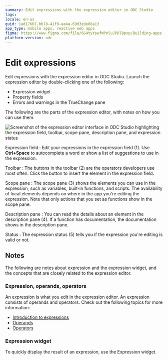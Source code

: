 ```yaml
---
summary: Edit expressions with the expression editor in ODC Studio
tags:
locale: en-us
guid: 1ad176b7-bb78-41f9-ae4a-69d3e0e06a13
app_type: mobile apps, reactive web apps
figma: https://www.figma.com/file/6G4tyYswfWPn5uJPDlBpvp/Building-apps?type=design&node-id=3214%3A21844&t=ZwHw8hXeFhwYsO5V-1
platform-version: odc
---
```

# Edit expressions

Edit expressions with the expression editor in ODC Studio. Launch the expression editor by double-clicking one of the following:  

* Expression widget
* Property fields
* Errors and warnings in the TrueChange pane

The following are the parts of the expression editor, with notes on how you can use them.

![Screenshot of the expression editor interface in ODC Studio highlighting the expression field, toolbar, scope pane, description pane, and expression status](images/expression-editor-odcs.png "Expression Editor in ODC Studio")

Expression field
:    Edit your expressions in the expression field (1). Use **Ctrl+Space** to autocomplete a word or show a list of suggestions to use in the expression.

Toolbar
:    The buttons in the toolbar (2) are the operators developers use most often. Click the button to insert the element in the expression field.

Scope pane
:    The scope pane (3) shows the elements you can use in the expression, such as variables, built-in functions, and scripts. The availability of local elements depends on where in the app you're editing the expression. Note that only actions that you set as functions show in the scope pane.

Description pane
:    You can read the details about an element in the description pane (4). If a function has documentation, the documentation shows in the description pane.

Status
:     The expression status (5) tells you if the expression you're editing is valid or not.

## Notes

The following are notes about expression and the expression widget, and the concepts that are closely related to the expression editor.

### Expression, operands, operators

An expression is what you edit in the expression editor. An expression consists of operands and operators. Check out the following topics for more information:

* [Introduction to expressions](../expressions.md)
* [Operands](operands.md)
* [Operators](operators.md)

### Expression widget

To quickly display the result of an expression, use the Expression widget. 
